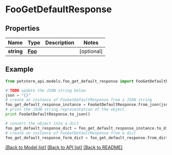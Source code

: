 # FooGetDefaultResponse


## Properties
Name | Type | Description | Notes
------------ | ------------- | ------------- | -------------
**string** | [**Foo**](Foo.md) |  | [optional] 

## Example

```python
from petstore_api.models.foo_get_default_response import FooGetDefaultResponse

# TODO update the JSON string below
json = "{}"
# create an instance of FooGetDefaultResponse from a JSON string
foo_get_default_response_instance = FooGetDefaultResponse.from_json(json)
# print the JSON string representation of the object
print FooGetDefaultResponse.to_json()

# convert the object into a dict
foo_get_default_response_dict = foo_get_default_response_instance.to_dict()
# create an instance of FooGetDefaultResponse from a dict
foo_get_default_response_form_dict = foo_get_default_response.from_dict(foo_get_default_response_dict)
```
[[Back to Model list]](../README.md#documentation-for-models) [[Back to API list]](../README.md#documentation-for-api-endpoints) [[Back to README]](../README.md)


